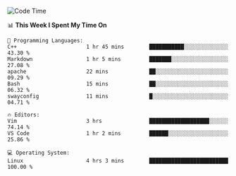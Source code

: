 <!-- [![Top Langs](https://github-readme-stats.vercel.app/api/top-langs/?username=gagahsyuja&theme=dracula&hide_border=true&border_radius=7)](https://github.com/anuraghazra/github-readme-stats) -->

<!--START_SECTION:waka-->
![Code Time](http://img.shields.io/badge/Code%20Time-202%20hrs%2032%20mins-blue)

📊 **This Week I Spent My Time On** 

```text
💬 Programming Languages: 
C++                      1 hr 45 mins        ███████████░░░░░░░░░░░░░░   43.30 % 
Markdown                 1 hr 5 mins         ███████░░░░░░░░░░░░░░░░░░   27.08 % 
apache                   22 mins             ██░░░░░░░░░░░░░░░░░░░░░░░   09.29 % 
Bash                     15 mins             ██░░░░░░░░░░░░░░░░░░░░░░░   06.32 % 
swayconfig               11 mins             █░░░░░░░░░░░░░░░░░░░░░░░░   04.71 % 

🔥 Editors: 
Vim                      3 hrs               ███████████████████░░░░░░   74.14 % 
VS Code                  1 hr 2 mins         ██████░░░░░░░░░░░░░░░░░░░   25.86 % 

💻 Operating System: 
Linux                    4 hrs 3 mins        █████████████████████████   100.00 % 
```


<!--END_SECTION:waka-->
